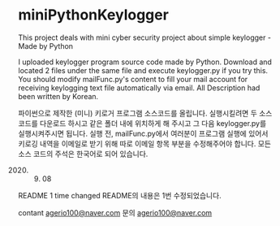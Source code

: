 # miniPythonKeylogger
This project deals with mini cyber security project about simple keylogger - Made by Python

I uploaded keylogger program source code made by Python.
Download and located 2 files under the same file and execute keylogger.py if you try this.
You should modify mailFunc.py's content to fill your mail account for receiving keylogging text file automatically via email.
All Description had been written by Korean.

파이썬으로 제작한 (미니) 키로거 프로그램 소스코드를 올립니다.
실행시킬려면 두 소스코드를 다운로드 하시고 같은 폴더 내에 위치하게 해 주시고 그 다음 keylogger.py를 실행시켜주시면 됩니다.
실행 전, mailFunc.py에서 여러분이 프로그램 실행에 있어서 키로깅 내역을 이메일로 받기 위해 따로 이메일 항목 부분을 수정해주어야 합니다.
모든 소스 코드의 주석은 한국어로 되어 있습니다.


2020. 09. 08

README 1 time changed 
README의 내용은 1번 수정되었습니다.

contant agerio100@naver.com
문의 agerio100@naver.com
